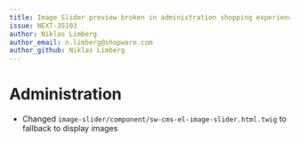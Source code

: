 ```yaml
---
title: Image Slider preview broken in administration shopping experiences
issue: NEXT-35103
author: Niklas Limberg
author_email: n.limberg@shopware.com
author_github: Niklas Limberg
---
```

# Administration
* Changed `image-slider/component/sw-cms-el-image-slider.html.twig` to fallback to display images
